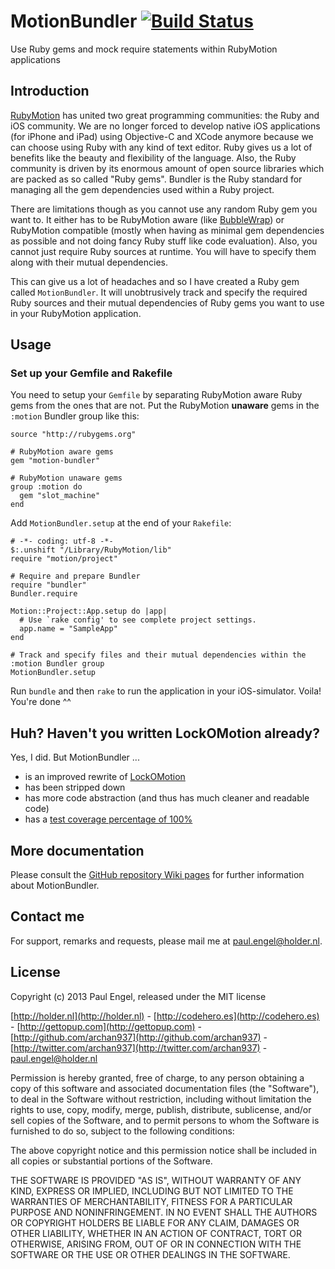 # MotionBundler [![Build Status](https://secure.travis-ci.org/archan937/motion-bundler.png)](http://travis-ci.org/archan937/motion-bundler)

Use Ruby gems and mock require statements within RubyMotion applications

## Introduction

[RubyMotion](http://www.rubymotion.com) has united two great programming communities: the Ruby and iOS community. We are no longer forced to develop native iOS applications (for iPhone and iPad) using Objective-C and XCode anymore because we can choose using Ruby with any kind of text editor. Ruby gives us a lot of benefits like the beauty and flexibility of the language. Also, the Ruby community is driven by its enormous amount of open source libraries which are packed as so called "Ruby gems". Bundler is the Ruby standard for managing all the gem dependencies used within a Ruby project.

There are limitations though as you cannot use any random Ruby gem you want to. It either has to be RubyMotion aware (like [BubbleWrap](https://github.com/rubymotion/BubbleWrap)) or RubyMotion compatible (mostly when having as minimal gem dependencies as possible and not doing fancy Ruby stuff like code evaluation). Also, you cannot just require Ruby sources at runtime. You will have to specify them along with their mutual dependencies.

This can give us a lot of headaches and so I have created a Ruby gem called `MotionBundler`. It will unobtrusively track and specify the required Ruby sources and their mutual dependencies of Ruby gems you want to use in your RubyMotion application.

## Usage

### Set up your Gemfile and Rakefile

You need to setup your `Gemfile` by separating RubyMotion aware Ruby gems from the ones that are not. Put the RubyMotion **unaware** gems in the `:motion` Bundler group like this:

    source "http://rubygems.org"

    # RubyMotion aware gems
    gem "motion-bundler"

    # RubyMotion unaware gems
    group :motion do
      gem "slot_machine"
    end

Add `MotionBundler.setup` at the end of your `Rakefile`:

    # -*- coding: utf-8 -*-
    $:.unshift "/Library/RubyMotion/lib"
    require "motion/project"

    # Require and prepare Bundler
    require "bundler"
    Bundler.require

    Motion::Project::App.setup do |app|
      # Use `rake config' to see complete project settings.
      app.name = "SampleApp"
    end

    # Track and specify files and their mutual dependencies within the :motion Bundler group
    MotionBundler.setup

Run `bundle` and then `rake` to run the application in your iOS-simulator. Voila! You're done ^^

## Huh? Haven't you written LockOMotion already?

Yes, I did. But MotionBundler ...

* is an improved rewrite of [LockOMotion](https://github.com/archan937/lock-o-motion)
* has been stripped down
* has more code abstraction (and thus has much cleaner and readable code)
* has a [test coverage percentage of 100%](https://travis-ci.org/archan937/motion-bundler)

## More documentation

Please consult the [GitHub repository Wiki pages](https://github.com/archan937/motion-bundler/wiki/Overview) for further information about MotionBundler.

## Contact me

For support, remarks and requests, please mail me at [paul.engel@holder.nl](mailto:paul.engel@holder.nl).

## License

Copyright (c) 2013 Paul Engel, released under the MIT license

[http://holder.nl](http://holder.nl) - [http://codehero.es](http://codehero.es) - [http://gettopup.com](http://gettopup.com) - [http://github.com/archan937](http://github.com/archan937) - [http://twitter.com/archan937](http://twitter.com/archan937) - [paul.engel@holder.nl](mailto:paul.engel@holder.nl)

Permission is hereby granted, free of charge, to any person obtaining a copy of this software and associated documentation files (the "Software"), to deal in the Software without restriction, including without limitation the rights to use, copy, modify, merge, publish, distribute, sublicense, and/or sell copies of the Software, and to permit persons to whom the Software is furnished to do so, subject to the following conditions:

The above copyright notice and this permission notice shall be included in all copies or substantial portions of the Software.

THE SOFTWARE IS PROVIDED "AS IS", WITHOUT WARRANTY OF ANY KIND, EXPRESS OR IMPLIED, INCLUDING BUT NOT LIMITED TO THE WARRANTIES OF MERCHANTABILITY, FITNESS FOR A PARTICULAR PURPOSE AND NONINFRINGEMENT. IN NO EVENT SHALL THE AUTHORS OR COPYRIGHT HOLDERS BE LIABLE FOR ANY CLAIM, DAMAGES OR OTHER LIABILITY, WHETHER IN AN ACTION OF CONTRACT, TORT OR OTHERWISE, ARISING FROM, OUT OF OR IN CONNECTION WITH THE SOFTWARE OR THE USE OR OTHER DEALINGS IN THE SOFTWARE.